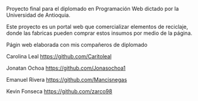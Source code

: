 Proyecto final para el diplomado en Programación Web dictado por la Universidad de Antioquia.

Este proyecto es un portal web que comercializar elementos de reciclaje, donde las fabricas pueden comprar estos insumos por medio de la página.


Págin web elaborada con mis compañeros de diplomado

Carolina Leal
https://github.com/Caritoleal

Jonatan Ochoa
https://github.com/Jonasochoa1

Emanuel Rivera
https://github.com/Mancisnegas

Kevin Fonseca
https://github.com/zarco98
